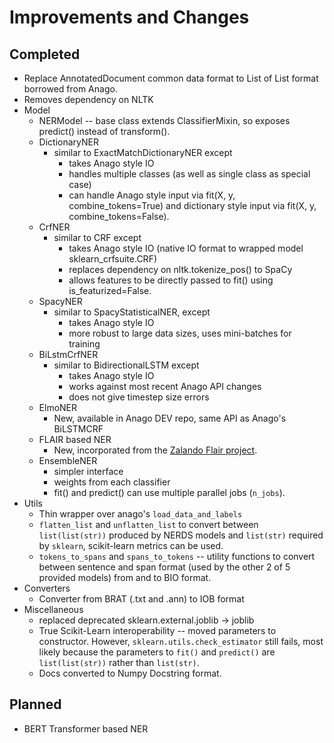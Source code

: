 # Improvements and Changes

## Completed

* Replace AnnotatedDocument common data format to List of List format borrowed from Anago.
* Removes dependency on NLTK
* Model
  * NERModel -- base class extends ClassifierMixin, so exposes predict() instead of transform().
  * DictionaryNER
    * similar to ExactMatchDictionaryNER except
      * takes Anago style IO
      * handles multiple classes (as well as single class as special case)
      * can handle Anago style input via fit(X, y, combine_tokens=True) and dictionary style input via fit(X, y, combine_tokens=False).
  * CrfNER
    * similar to CRF except
      * takes Anago style IO (native IO format to wrapped model sklearn_crfsuite.CRF)
      * replaces dependency on nltk.tokenize_pos() to SpaCy
      * allows features to be directly passed to fit() using is_featurized=False.
  * SpacyNER
    * similar to SpacyStatisticalNER, except
      * takes Anago style IO
      * more robust to large data sizes, uses mini-batches for training
  * BiLstmCrfNER
    * similar to BidirectionalLSTM except
      * takes Anago style IO
      * works against most recent Anago API changes
      * does not give timestep size errors
  * ElmoNER
    * New, available in Anago DEV repo, same API as Anago's BiLSTMCRF
  * FLAIR based NER
    * New, incorporated from the [Zalando Flair project](https://github.com/flairNLP/flair).
  * EnsembleNER
    * simpler interface 
    * weights from each classifier
    * fit() and predict() can use multiple parallel jobs (`n_jobs`).
* Utils
  * Thin wrapper over anago's `load_data_and_labels`
  * `flatten_list` and `unflatten_list` to convert between `list(list(str))` produced by NERDS models and `list(str)` required by `sklearn`, scikit-learn metrics can be used.
  * `tokens_to_spans` and `spans_to_tokens` -- utility functions to convert between sentence and span format (used by the other 2 of 5 provided models) from and to BIO format.
* Converters
  * Converter from BRAT (.txt and .ann) to IOB format
* Miscellaneous
  * replaced deprecated sklearn.external.joblib -> joblib
  * True Scikit-Learn interoperability -- moved parameters to constructor. However, `sklearn.utils.check_estimator` still fails, most likely because the parameters to `fit()` and `predict()` are `list(list(str))` rather than `list(str)`.
  * Docs converted to Numpy Docstring format.

## Planned

* BERT Transformer based NER

